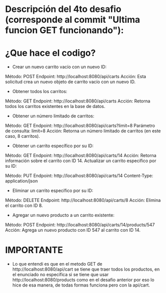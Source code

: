 # Descripción del 4to desafio (corresponde al commit "Ultima funcion GET funcionando"):

# ¿Que hace el codigo? 
* Crear un nuevo carrito vacío con un nuevo ID:

Método: POST
Endpoint: http://localhost:8080/api/carts
Acción:
Esta solicitud crea un nuevo objeto de carrito vacío con un nuevo ID.
* Obtener todos los carritos:

Método: GET
Endpoint: http://localhost:8080/api/carts
Acción:
Retorna todos los carritos existentes en la base de datos.
* Obtener un número limitado de carritos:

Método: GET
Endpoint: http://localhost:8080/api/carts?limit=8
Parámetro de consulta: limit=8
Acción:
Retorna un número limitado de carritos (en este caso, 8 carritos).
* Obtener un carrito específico por su ID:

Método: GET
Endpoint: http://localhost:8080/api/carts/14
Acción:
Retorna información sobre el carrito con ID 14.
Actualizar un carrito específico por su ID:

Método: PUT
Endpoint: http://localhost:8080/api/carts/14
Content-Type: application/json
* Eliminar un carrito específico por su ID:

Método: DELETE
Endpoint: http://localhost:8080/api/carts/8
Acción:
Elimina el carrito con ID 8.
* Agregar un nuevo producto a un carrito existente:

Método: POST
Endpoint: http://localhost:8080/api/carts/14/products/547
Acción:
Agrega un nuevo producto con ID 547 al carrito con ID 14.  
# IMPORTANTE 
* Lo que entendi es que en el metodo GET de http://localhost:8080/api/cart se tiene que traer todos los productos, en el enunciado no especifica si se tiene que usar http://localhost:8080/products como en el desafio anterior por eso lo hice de esa manera, de todas formas funciona pero con la api/cart. 